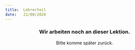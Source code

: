 ```yaml
---
title:  Lehrerteil
date:   21/08/2020
---
```


### <center>Wir arbeiten noch an dieser Lektion.</center>
<center>Bitte komme später zurück.</center>